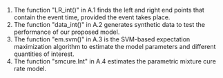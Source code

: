 1) The function "LR_int()" in A.1 finds the left and right end points that contain the event time, provided the event takes place.
2) The function "data_int()" in A.2 generates synthetic data to test the performance of our proposed model.
3) The function "em.svm()" in A.3 is the SVM-based expectation maximization algorithm to estimate the model parameters and different quantities of interest.
4) The function "smcure.Int" in A.4 estimates the parametric mixture cure rate model.
